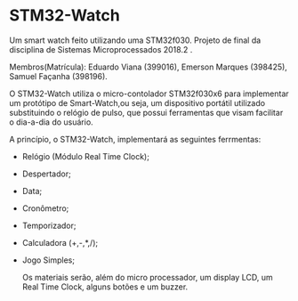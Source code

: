 # STM32-Watch
Um smart watch feito utilizando uma STM32f030. Projeto de final da disciplina de Sistemas Microprocessados 2018.2 .

  Membros(Matrícula): Eduardo Viana (399016), Emerson Marques (398425), Samuel Façanha (398196).
  
  O STM32-Watch utiliza o micro-contolador STM32f030x6 para implementar um protótipo de Smart-Watch,ou seja, um dispositivo portátil utilizado substituindo o relógio de pulso, que possui ferramentas que visam facilitar o dia-a-dia do usuário.
 
  A princípio, o STM32-Watch, implementará as seguintes ferrmentas:
- Relógio (Módulo Real Time Clock);
- Despertador;
- Data;
- Cronômetro;
- Temporizador;
- Calculadora (+,-,*,/);
- Jogo Simples;
  
   Os materiais serão, além do micro processador, um display LCD, um Real Time Clock, alguns botões e um buzzer.
